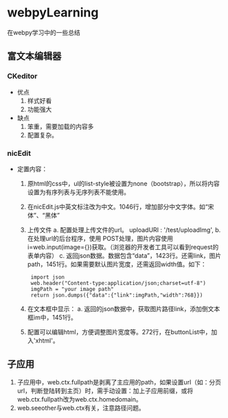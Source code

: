 # webpyLearning
在webpy学习中的一些总结

## 富文本编辑器
### CKeditor
- 优点
    1. 样式好看
    2. 功能强大
- 缺点
    1. 笨重，需要加载的内容多
    2. 配置复杂。
    
### nicEdit
- 定置内容：
    1. 原html的css中，ul的list-style被设置为none（bootstrap），所以将内容设置为有序列表与无序列表不能使用。
    2. 在nicEdit.js中英文标注改为中文。1046行，增加部分中文字体。如“宋体”、“黑体”
    3. 上传文件
        a. 配置处理上传文件的url。 uploadURI : '/test/uploadImg',
        b. 在处理url的后台程序，使用 POST处理，图片内容使用i=web.input(image={})获取。（浏览器的开发者工具可以看到request的表单内容）
        c. 返回json数据。数据包含“data”，1423行。还需link，图片path，1451行。如果需要默认图片宽度，还需返回width值。如下：
            
            import json
            web.header("Content-type:application/json;charset=utf-8")
            imgPath = "your image path"
            return json.dumps({"data":{"link":imgPath,"width":768}})
            
    4. 在文本框中显示：
        a. 返回的json数据中，获取图片路径link，添加倒文本框im中，1451行。
    5. 配置可以编辑html，方便调整图片宽度等。272行，在buttonList中，加入'xhtml'。

## 子应用
1. 子应用中，web.ctx.fullpath是剥离了主应用的path，如果设置url（如：分页url，判断登陆转到主页）时，需手动设置：加上子应用前缀，或将web.ctx.fullpath改为web.ctx.homedomain。
2. web.seeother与web.ctx有关，注意路径问题。

